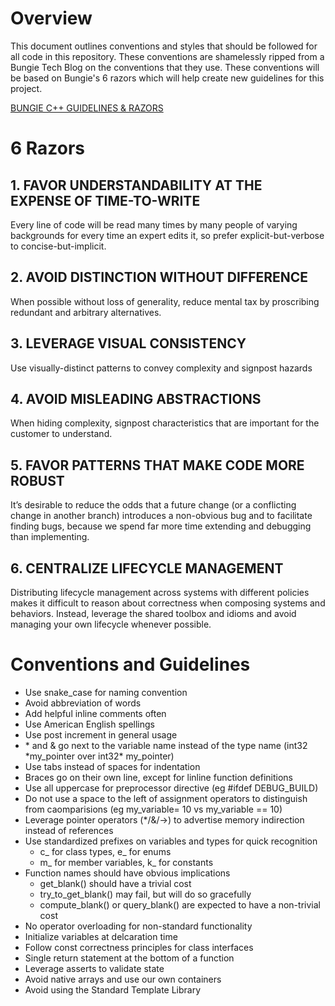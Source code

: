 # Overview
This document outlines conventions and styles that should be followed for all code in this repository. These conventions are shamelessly ripped from a Bungie Tech Blog on the conventions that they use. These
conventions will be based on Bungie's 6 razors which will help create new guidelines for this project. 

[BUNGIE C++ GUIDELINES & RAZORS](https://www.bungie.net/en/Explore/Detail/News/50666)

# 6 Razors


## 1. FAVOR UNDERSTANDABILITY AT THE EXPENSE OF TIME-TO-WRITE
Every line of code will be read many times by many people of varying backgrounds for every time an expert edits it, so prefer explicit-but-verbose to concise-but-implicit.

## 2. AVOID DISTINCTION WITHOUT DIFFERENCE
When possible without loss of generality, reduce mental tax by proscribing redundant and arbitrary alternatives.

## 3. LEVERAGE VISUAL CONSISTENCY
Use visually-distinct patterns to convey complexity and signpost hazards

## 4. AVOID MISLEADING ABSTRACTIONS
When hiding complexity, signpost characteristics that are important for the customer to understand.

## 5. FAVOR PATTERNS THAT MAKE CODE MORE ROBUST
It’s desirable to reduce the odds that a future change (or a conflicting change in another branch) introduces a non-obvious bug and to facilitate finding bugs, because we spend far more time extending and debugging than implementing.

## 6. CENTRALIZE LIFECYCLE MANAGEMENT
Distributing lifecycle management across systems with different policies makes it difficult to reason about correctness when composing systems and behaviors. Instead, leverage the shared toolbox and idioms and avoid managing your own lifecycle whenever possible.



# Conventions and Guidelines

* Use snake_case for naming convention
* Avoid abbreviation of words
* Add helpful inline comments often
* Use American English spellings
* Use post increment in general usage
* \* and \& go next to the variable name instead of the type name (int32 \*my_pointer over int32\* my_pointer)
* Use tabs instead of spaces for indentation
* Braces go on their own line, except for linline function definitions
* Use all uppercase for preprocessor directive (eg #ifdef DEBUG_BUILD)
* Do not use a space to the left of assignment operators to distinguish from caomparisions (eg my_variable= 10 vs my_variable == 10)
* Leverage pointer operators (\*/\&/\->) to advertise memory indirection instead of references
* Use standardized prefixes on variables and types for quick recognition
    * c_ for class types, e_ for enums
    * m_ for member variables, k_ for constants
* Function names should have obvious implications
    * get_blank() should have a trivial cost
    * try_to_get_blank() may fail, but will do so gracefully
    * compute_blank() or query_blank() are expected to have a non-trivial cost
* No operator overloading for non-standard functionality
* Initialize variables at delcaration time
* Follow const correctness principles for class interfaces
* Single return statement at the bottom of a function
* Leverage asserts to validate state
* Avoid native arrays and use our own containers
* Avoid using the Standard Template Library